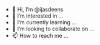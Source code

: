 - 👋 Hi, I’m @ijasdeens
- 👀 I’m interested in ...
- 🌱 I’m currently learning ...
- 💞️ I’m looking to collaborate on ...
- 📫 How to reach me ...

<!---
ijasdeens/ijasdeens is a ✨ special ✨ repository because its `README.md` (this file) appears on your GitHub profile.
You can click the Preview link to take a look at your changes.
--->
